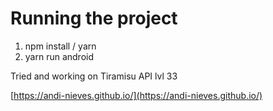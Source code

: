 # Running the project
1. npm install / yarn
2. yarn run android

Tried and working on Tiramisu API lvl 33

[https://andi-nieves.github.io/](https://andi-nieves.github.io/)
